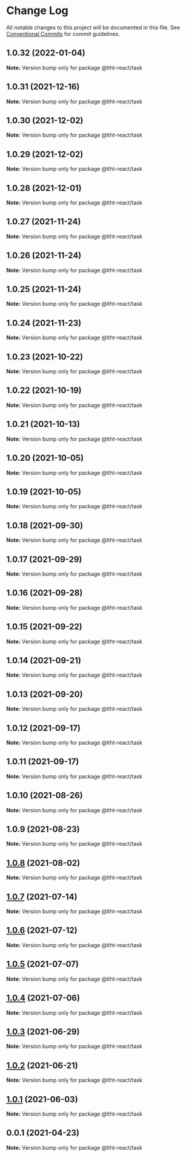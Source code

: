 # Change Log

All notable changes to this project will be documented in this file.
See [Conventional Commits](https://conventionalcommits.org) for commit guidelines.

## 1.0.32 (2022-01-04)

**Note:** Version bump only for package @ltht-react/task





## 1.0.31 (2021-12-16)

**Note:** Version bump only for package @ltht-react/task





## 1.0.30 (2021-12-02)

**Note:** Version bump only for package @ltht-react/task





## 1.0.29 (2021-12-02)

**Note:** Version bump only for package @ltht-react/task





## 1.0.28 (2021-12-01)

**Note:** Version bump only for package @ltht-react/task





## 1.0.27 (2021-11-24)

**Note:** Version bump only for package @ltht-react/task





## 1.0.26 (2021-11-24)

**Note:** Version bump only for package @ltht-react/task





## 1.0.25 (2021-11-24)

**Note:** Version bump only for package @ltht-react/task





## 1.0.24 (2021-11-23)

**Note:** Version bump only for package @ltht-react/task





## 1.0.23 (2021-10-22)

**Note:** Version bump only for package @ltht-react/task





## 1.0.22 (2021-10-19)

**Note:** Version bump only for package @ltht-react/task





## 1.0.21 (2021-10-13)

**Note:** Version bump only for package @ltht-react/task





## 1.0.20 (2021-10-05)

**Note:** Version bump only for package @ltht-react/task





## 1.0.19 (2021-10-05)

**Note:** Version bump only for package @ltht-react/task





## 1.0.18 (2021-09-30)

**Note:** Version bump only for package @ltht-react/task





## 1.0.17 (2021-09-29)

**Note:** Version bump only for package @ltht-react/task





## 1.0.16 (2021-09-28)

**Note:** Version bump only for package @ltht-react/task





## 1.0.15 (2021-09-22)

**Note:** Version bump only for package @ltht-react/task





## 1.0.14 (2021-09-21)

**Note:** Version bump only for package @ltht-react/task





## 1.0.13 (2021-09-20)

**Note:** Version bump only for package @ltht-react/task





## 1.0.12 (2021-09-17)

**Note:** Version bump only for package @ltht-react/task





## 1.0.11 (2021-09-17)

**Note:** Version bump only for package @ltht-react/task





## 1.0.10 (2021-08-26)

**Note:** Version bump only for package @ltht-react/task





## 1.0.9 (2021-08-23)

**Note:** Version bump only for package @ltht-react/task





## [1.0.8](https://github.com/ltht-epr/ltht-react/compare/@ltht-react/task@1.0.7...@ltht-react/task@1.0.8) (2021-08-02)

**Note:** Version bump only for package @ltht-react/task





## [1.0.7](https://github.com/ltht-epr/ltht-react/compare/@ltht-react/task@1.0.6...@ltht-react/task@1.0.7) (2021-07-14)

**Note:** Version bump only for package @ltht-react/task





## [1.0.6](https://github.com/ltht-epr/ltht-react/compare/@ltht-react/task@1.0.5...@ltht-react/task@1.0.6) (2021-07-12)

**Note:** Version bump only for package @ltht-react/task





## [1.0.5](https://github.com/ltht-epr/ltht-react/compare/@ltht-react/task@1.0.4...@ltht-react/task@1.0.5) (2021-07-07)

**Note:** Version bump only for package @ltht-react/task





## [1.0.4](https://github.com/ltht-epr/ltht-react/compare/@ltht-react/task@1.0.3...@ltht-react/task@1.0.4) (2021-07-06)

**Note:** Version bump only for package @ltht-react/task





## [1.0.3](https://github.com/ltht-epr/ltht-react/compare/@ltht-react/task@1.0.2...@ltht-react/task@1.0.3) (2021-06-29)

**Note:** Version bump only for package @ltht-react/task





## [1.0.2](https://github.com/ltht-epr/ltht-react/compare/@ltht-react/task@1.0.1...@ltht-react/task@1.0.2) (2021-06-21)

**Note:** Version bump only for package @ltht-react/task





## [1.0.1](https://github.com/ltht-epr/ltht-react/compare/@ltht-react/task@1.0.0...@ltht-react/task@1.0.1) (2021-06-03)

**Note:** Version bump only for package @ltht-react/task





## 0.0.1 (2021-04-23)

**Note:** Version bump only for package @ltht-react/task
